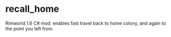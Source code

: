 # recall_home
Rimworld 1.6 C# mod. enables fast travel back to home colony, and again to the point you left from.
